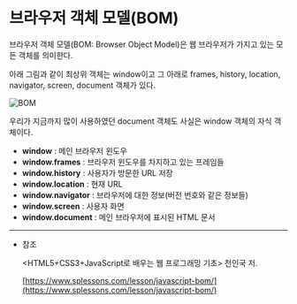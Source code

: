 # 브라우저 객체 모델(BOM)

브라우저 객체 모델(BOM: Browser Object Model)은 웹 브라우저가 가지고 있는 모든 객체를 의미한다.

아래 그림과 같이 최상위 객체는 window이고 그 아래로 frames, history, location, navigator, screen, document 객체가 있다.

![BOM](https://user-images.githubusercontent.com/65386533/111587987-4bedf780-8806-11eb-918f-6f87bf5d5c74.png)

우리가 지금까지 많이 사용하였던 document 객체도 사실은 window 객체의 자식 객체이다.

- **window** : 메인 브라우저 윈도우
- **window.frames** : 브라우저 윈도우를 차지하고 있는 프레임들
- **window.history** : 사용자가 방문한 URL 저장
- **window.location** : 현재 URL
- **window.navigator** : 브라우저에 대한 정보(버전 번호와 같은 정보들)
- **window.screen** : 사용자 화면
- **window.document** : 메인 브라우저에 표시된 HTML 문서

---

- 참조

  <HTML5+CSS3+JavaScript로 배우는 웹 프로그래밍 기초> 천인국 저.

  [https://www.splessons.com/lesson/javascript-bom/](https://www.splessons.com/lesson/javascript-bom/)

